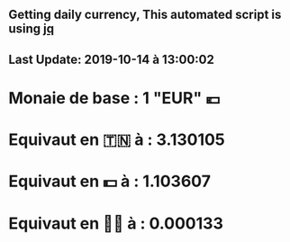 ## Getting daily currency, This automated script is using [jq](https://stedolan.github.io/jq/)
## Last Update:  2019-10-14 à 13:00:02
 # Monaie de base : 1 "EUR" 💶 
 # Equivaut en 🇹🇳 à :  3.130105 
 # Equivaut en 💵 à : 1.103607
 # Equivaut en 🐱‍💻 à :  0.000133
